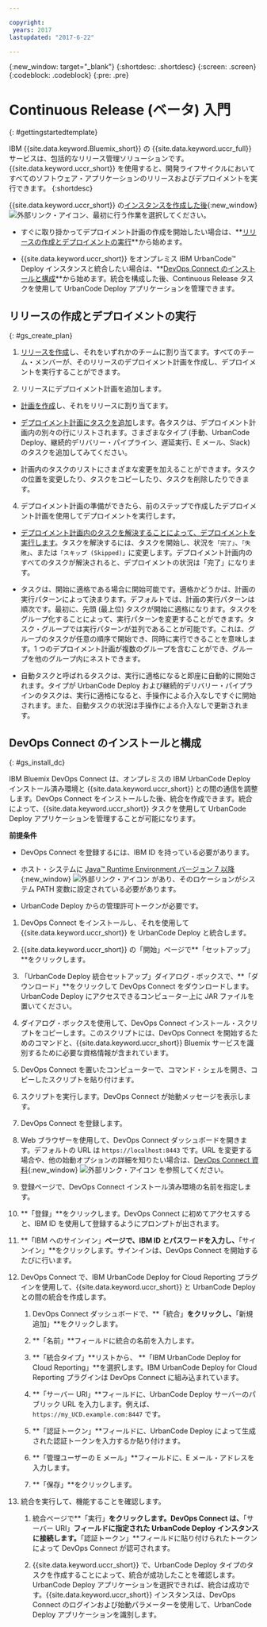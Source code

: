 ```yaml
---

copyright:
 years: 2017
lastupdated: "2017-6-22"

---
```


{:new_window: target="_blank"}
{:shortdesc: .shortdesc}
{:screen: .screen}
{:codeblock: .codeblock}
{:pre: .pre}


# Continuous Release (ベータ) 入門

{: #gettingstartedtemplate}

IBM {{site.data.keyword.Bluemix_short}} の {{site.data.keyword.uccr_full}} サービスは、包括的なリリース管理ソリューションです。{{site.data.keyword.uccr_short}} を使用すると、開発ライフサイクルにおいてすべてのソフトウェア・アプリケーションのリリースおよびデプロイメントを実行できます。
{:shortdesc}

{{site.data.keyword.uccr_short}} の[インスタンスを作成した後](https://console.ng.bluemix.net/catalog/services/continuous-release/){:new_window} ![外部リンク・アイコン](../../icons/launch-glyph.svg "外部リンク・アイコン")、最初に行う作業を選択してください。

* すぐに取り掛かってデプロイメント計画の作成を開始したい場合は、**[リリースの作成とデプロイメントの実行](#gs_create_plan)**から始めます。

* {{site.data.keyword.uccr_short}} をオンプレミス IBM UrbanCode&trade; Deploy インスタンスと統合したい場合は、**[DevOps Connect のインストールと構成](#gs_install_dc)**から始めます。統合を構成した後、Continuous Release タスクを使用して UrbanCode Deploy アプリケーションを管理できます。


## リリースの作成とデプロイメントの実行
{: #gs_create_plan}

1. [リリースを作成](/docs/services/UCCR/UCCR_releases.html##releases_create)し、それをいずれかのチームに割り当てます。すべてのチーム・メンバーが、そのリリースのデプロイメント計画を作成し、デプロイメントを実行することができます。

1. リリースにデプロイメント計画を追加します。

  * [計画を作成](/docs/services/UCCR/UCCR_releases.html#releases_planAdd)し、それをリリースに割り当てます。 

  * [デプロイメント計画にタスクを追加](/docs/services/UCCR/UCCR_tasks.html#tasks_create)します。各タスクは、デプロイメント計画内の別々の行にリストされます。さまざまなタイプ (手動、UrbanCode Deploy、継続的デリバリー・パイプライン、遅延実行、E メール、Slack) のタスクを追加してみてください。

  * 計画内のタスクのリストにさまざまな変更を加えることができます。タスクの位置を変更したり、タスクをコピーしたり、タスクを削除したりできます。 

4. デプロイメント計画の準備ができたら、前のステップで作成したデプロイメント計画を使用してデプロイメントを実行します。

  * [デプロイメント計画内のタスクを解決することによって、デプロイメントを実行します](/docs/services/UCCR/UCCR_deployRun.html)。タスクを解決するには、タスクを開始し、状況を`「完了」`、`「失敗」`、または`「スキップ (Skipped)」`に変更します。デプロイメント計画内のすべてのタスクが解決されると、デプロイメントの状況は「完了」になります。

  * タスクは、開始に適格である場合に開始可能です。適格かどうかは、計画の実行パターンによって決まります。デフォルトでは、計画の実行パターンは順次です。最初に、先頭 (最上位) タスクが開始に適格になります。タスクをグループ化することによって、実行パターンを変更することができます。タスク・グループでは実行パターンが並列であることが可能です。これは、グループのタスクが任意の順序で開始でき、同時に実行できることを意味します。1 つのデプロイメント計画が複数のグループを含むことができ、グループを他のグループ内にネストできます。

  * 自動タスクと呼ばれるタスクは、実行に適格になると即座に自動的に開始されます。タイプが UrbanCode Deploy および継続的デリバリー・パイプラインのタスクは、実行に適格になると、手操作による介入なしですぐに開始されます。また、自動タスクの状況は手操作による介入なしで更新されます。  

## DevOps Connect のインストールと構成
{: #gs_install_dc}

IBM Bluemix DevOps Connect は、オンプレミスの IBM UrbanCode Deploy インストール済み環境と {{site.data.keyword.uccr_short}} との間の通信を調整します。DevOps Connect をインストールした後、統合を作成できます。統合によって、{{site.data.keyword.uccr_short}} タスクを使用して UrbanCode Deploy アプリケーションを管理することが可能になります。

**前提条件**

* DevOps Connect を登録するには、IBM ID を持っている必要があります。

* ホスト・システムに [Java™ Runtime Environment バージョン 7 以降](https://java.com/en/download/){:new_window} ![外部リンク・アイコン](../../icons/launch-glyph.svg "外部リンク・アイコン") があり、そのロケーションがシステム PATH 変数に設定されている必要があります。

* UrbanCode Deploy からの管理許可トークンが必要です。   


1. DevOps Connect をインストールし、それを使用して {{site.data.keyword.uccr_short}} を UrbanCode Deploy と統合します。

  1.  {{site.data.keyword.uccr_short}} の「開始」ページで**「セットアップ」**をクリックします。

  1.  「UrbanCode Deploy 統合セットアップ」ダイアログ・ボックスで、**「ダウンロード」**をクリックして DevOps Connect をダウンロードします。UrbanCode Deploy にアクセスできるコンピューター上に JAR ファイルを置いてください。

  1.  ダイアログ・ボックスを使用して、DevOps Connect インストール・スクリプトをコピーします。このスクリプトには、DevOps Connect を開始するためのコマンドと、{{site.data.keyword.uccr_short}} Bluemix サービスを識別するために必要な資格情報が含まれています。

  1.  DevOps Connect を置いたコンピューターで、コマンド・シェルを開き、コピーしたスクリプトを貼り付けます。

  1.  スクリプトを実行します。DevOps Connect が始動メッセージを表示します。

2. DevOps Connect を登録します。

  1.  Web ブラウザーを使用して、DevOps Connect ダッシュボードを開きます。デフォルトの URL は `https://localhost:8443` です。URL を変更する場合や、他の始動オプションの詳細を知りたい場合は、[DevOps Connect 資料](https://developer.ibm.com/urbancode/plugindoc/urbancode-sync/ibm-urbancode-sync-utility/1-2/){:new_window} ![外部リンク・アイコン](../../icons/launch-glyph.svg "外部リンク・アイコン") を参照してください。

  1.  登録ページで、DevOps Connect インストール済み環境の名前を指定します。

  1.  **「登録」**をクリックします。DevOps Connect に初めてアクセスすると、IBM ID を使用して登録するようにプロンプトが出されます。

  1.  **「IBM へのサインイン」**ページで、IBM ID とパスワードを入力し、**「サインイン」**をクリックします。サインインは、DevOps Connect を開始するたびに行います。

3. DevOps Connect で、IBM UrbanCode Deploy for Cloud Reporting プラグインを使用して、{{site.data.keyword.uccr_short}} と UrbanCode Deploy との間の統合を作成します。

    1.  DevOps Connect ダッシュボードで、**「統合」**をクリックし、**「新規追加」**をクリックします。

    1.  **「名前」**フィールドに統合の名前を入力します。

    1.  **「統合タイプ」**リストから、 **「IBM UrbanCode Deploy for Cloud Reporting」**を選択します。IBM UrbanCode Deploy for Cloud Reporting プラグインは DevOps Connect に組み込まれています。

    1.  **「サーバー URI」**フィールドに、UrbanCode Deploy サーバーのパブリック URL を入力します。例えば、`https://my_UCD.example.com:8447` です。

    1.  **「認証トークン」**フィールドに、UrbanCode Deploy によって生成された認証トークンを入力するか貼り付けます。

    1.  **「管理ユーザーの E メール」**フィールドに、E メール・アドレスを入力します。

    1.  **「保存」**をクリックします。

4.  統合を実行して、機能することを確認します。

    1.  統合ページで**「実行」**をクリックします。DevOps Connect は、**「サーバー URI」**フィールドに指定された UrbanCode Deploy インスタンスに接続します。**「認証トークン」**フィールドに貼り付けられたトークンによって DevOps Connect が認可されます。

    1.  {{site.data.keyword.uccr_short}} で、UrbanCode Deploy タイプのタスクを作成することによって、統合が成功したことを確認します。UrbanCode Deploy アプリケーションを選択できれば、統合は成功です。{{site.data.keyword.uccr_short}} インスタンスは、DevOps Connect のログインおよび始動パラメーターを使用して、UrbanCode Deploy アプリケーションを識別します。  
